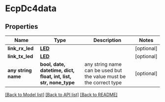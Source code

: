 # EcpDc4data


## Properties
Name | Type | Description | Notes
------------ | ------------- | ------------- | -------------
**link_rx_led** | [**LED**](LED.md) |  | [optional] 
**link_tx_led** | [**LED**](LED.md) |  | [optional] 
**any string name** | **bool, date, datetime, dict, float, int, list, str, none_type** | any string name can be used but the value must be the correct type | [optional]

[[Back to Model list]](../README.md#documentation-for-models) [[Back to API list]](../README.md#documentation-for-api-endpoints) [[Back to README]](../README.md)


